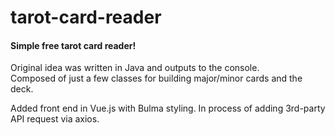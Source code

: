 # tarot-card-reader
<h4>Simple free tarot card reader!</h4>
<p>Original idea was written in Java and outputs to the console.<br>
Composed of just a few classes for building major/minor cards and the deck.</p>
<p>Added front end in Vue.js with Bulma styling. In process of adding 3rd-party API request via axios.</p>

